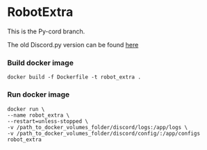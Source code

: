 # RobotExtra

This is the Py-cord branch.

The old Discord.py version can be found [here](https://github.com/ExtraRandom/RobotExtra/tree/discord.py)



### Build docker image
````shell
docker build -f Dockerfile -t robot_extra .
````


### Run docker image
````shell
docker run \
--name robot_extra \
--restart=unless-stopped \
-v /path_to_docker_volumes_folder/discord/logs:/app/logs \
-v /path_to_docker_volumes_folder/discord/config/:/app/configs robot_extra
````